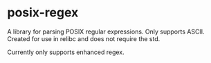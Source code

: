 # posix-regex

A library for parsing POSIX regular expressions. Only supports ASCII.  Created
for use in relibc and does not require the std.

Currently only supports enhanced regex.
